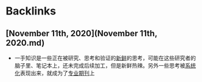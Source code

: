 
# Backlinks
## [November 11th, 2020](November 11th, 2020.md)
- 一手知识是一些正在被研究、思考和验证的[新鲜](新鲜.md)的思考，可能在这些研究者的脑子里、笔记本上，还未完成后续加工，但是新鲜热辣。另外一些思考被[系统化](系统化.md)表现出来，就成为了[专业](专业.md)[期刊](期刊.md)上

